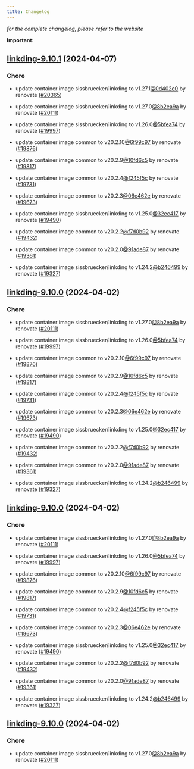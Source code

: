 ```yaml
---
title: Changelog
---
```



*for the complete changelog, please refer to the website*

**Important:**


## [linkding-9.10.1](https://github.com/truecharts/charts/compare/linkding-9.6.0...linkding-9.10.1) (2024-04-07)

### Chore



- update container image sissbruecker/linkding to v1.27.1[@0d402c0](https://github.com/0d402c0) by renovate ([#20365](https://github.com/truecharts/charts/issues/20365))

- update container image sissbruecker/linkding to v1.27.0[@8b2ea9a](https://github.com/8b2ea9a) by renovate ([#20111](https://github.com/truecharts/charts/issues/20111))

- update container image sissbruecker/linkding to v1.26.0[@5bfea74](https://github.com/5bfea74) by renovate ([#19997](https://github.com/truecharts/charts/issues/19997))

- update container image common to v20.2.10[@6f99c97](https://github.com/6f99c97) by renovate ([#19876](https://github.com/truecharts/charts/issues/19876))

- update container image common to v20.2.9[@10fd6c5](https://github.com/10fd6c5) by renovate ([#19817](https://github.com/truecharts/charts/issues/19817))

- update container image common to v20.2.4[@f245f5c](https://github.com/f245f5c) by renovate ([#19731](https://github.com/truecharts/charts/issues/19731))

- update container image common to v20.2.3[@06e462e](https://github.com/06e462e) by renovate ([#19673](https://github.com/truecharts/charts/issues/19673))

- update container image sissbruecker/linkding to v1.25.0[@32ec417](https://github.com/32ec417) by renovate ([#19490](https://github.com/truecharts/charts/issues/19490))

- update container image common to v20.2.2[@f7d0b92](https://github.com/f7d0b92) by renovate ([#19432](https://github.com/truecharts/charts/issues/19432))

- update container image common to v20.2.0[@91ade87](https://github.com/91ade87) by renovate ([#19361](https://github.com/truecharts/charts/issues/19361))

- update container image sissbruecker/linkding to v1.24.2[@b246499](https://github.com/b246499) by renovate ([#19327](https://github.com/truecharts/charts/issues/19327))


## [linkding-9.10.0](https://github.com/truecharts/charts/compare/linkding-9.6.0...linkding-9.10.0) (2024-04-02)

### Chore



- update container image sissbruecker/linkding to v1.27.0[@8b2ea9a](https://github.com/8b2ea9a) by renovate ([#20111](https://github.com/truecharts/charts/issues/20111))

- update container image sissbruecker/linkding to v1.26.0[@5bfea74](https://github.com/5bfea74) by renovate ([#19997](https://github.com/truecharts/charts/issues/19997))

- update container image common to v20.2.10[@6f99c97](https://github.com/6f99c97) by renovate ([#19876](https://github.com/truecharts/charts/issues/19876))

- update container image common to v20.2.9[@10fd6c5](https://github.com/10fd6c5) by renovate ([#19817](https://github.com/truecharts/charts/issues/19817))

- update container image common to v20.2.4[@f245f5c](https://github.com/f245f5c) by renovate ([#19731](https://github.com/truecharts/charts/issues/19731))

- update container image common to v20.2.3[@06e462e](https://github.com/06e462e) by renovate ([#19673](https://github.com/truecharts/charts/issues/19673))

- update container image sissbruecker/linkding to v1.25.0[@32ec417](https://github.com/32ec417) by renovate ([#19490](https://github.com/truecharts/charts/issues/19490))

- update container image common to v20.2.2[@f7d0b92](https://github.com/f7d0b92) by renovate ([#19432](https://github.com/truecharts/charts/issues/19432))

- update container image common to v20.2.0[@91ade87](https://github.com/91ade87) by renovate ([#19361](https://github.com/truecharts/charts/issues/19361))

- update container image sissbruecker/linkding to v1.24.2[@b246499](https://github.com/b246499) by renovate ([#19327](https://github.com/truecharts/charts/issues/19327))


## [linkding-9.10.0](https://github.com/truecharts/charts/compare/linkding-9.6.0...linkding-9.10.0) (2024-04-02)

### Chore



- update container image sissbruecker/linkding to v1.27.0[@8b2ea9a](https://github.com/8b2ea9a) by renovate ([#20111](https://github.com/truecharts/charts/issues/20111))

- update container image sissbruecker/linkding to v1.26.0[@5bfea74](https://github.com/5bfea74) by renovate ([#19997](https://github.com/truecharts/charts/issues/19997))

- update container image common to v20.2.10[@6f99c97](https://github.com/6f99c97) by renovate ([#19876](https://github.com/truecharts/charts/issues/19876))

- update container image common to v20.2.9[@10fd6c5](https://github.com/10fd6c5) by renovate ([#19817](https://github.com/truecharts/charts/issues/19817))

- update container image common to v20.2.4[@f245f5c](https://github.com/f245f5c) by renovate ([#19731](https://github.com/truecharts/charts/issues/19731))

- update container image common to v20.2.3[@06e462e](https://github.com/06e462e) by renovate ([#19673](https://github.com/truecharts/charts/issues/19673))

- update container image sissbruecker/linkding to v1.25.0[@32ec417](https://github.com/32ec417) by renovate ([#19490](https://github.com/truecharts/charts/issues/19490))

- update container image common to v20.2.2[@f7d0b92](https://github.com/f7d0b92) by renovate ([#19432](https://github.com/truecharts/charts/issues/19432))

- update container image common to v20.2.0[@91ade87](https://github.com/91ade87) by renovate ([#19361](https://github.com/truecharts/charts/issues/19361))

- update container image sissbruecker/linkding to v1.24.2[@b246499](https://github.com/b246499) by renovate ([#19327](https://github.com/truecharts/charts/issues/19327))


## [linkding-9.10.0](https://github.com/truecharts/charts/compare/linkding-9.6.0...linkding-9.10.0) (2024-04-02)

### Chore



- update container image sissbruecker/linkding to v1.27.0[@8b2ea9a](https://github.com/8b2ea9a) by renovate ([#20111](https://github.com/truecharts/charts/issues/20111))